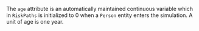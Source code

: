 The `age` attribute is an automatically maintained continuous variable which in `RiskPaths` is initialized to 0 when a `Person` entity enters the simulation. 
A unit of age is one year.